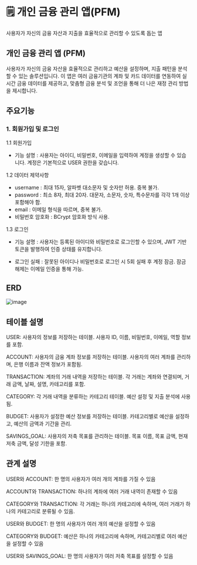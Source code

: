 # 🗒 개인 금융 관리 앱(PFM)

사용자가 자신의 금융 자산과 지출을 효율적으로 관리할 수 있도록 돕는 앱



## **개인 금융 관리 앱 (PFM)**
사용자가 자신의 금융 자산을 효율적으로 관리하고 예산을 설정하며, 지출 패턴을 분석할 수 있는 솔루션입니다. 
이 앱은 여러 금융기관의 계좌 및 카드 데이터를 연동하여 실시간 금융 데이터를 제공하고, 맞춤형 금융 분석 및 조언을 통해 더 나은 재정 관리 방법을 제시합니다.



## 주요기능

### 1. 회원가입 및 로그인
   
   1.1 회원가입
   
   * 기능 설명 : 사용자는 아이디, 비밀번호, 이메일을 입력하여 계정을 생성할 수 있습니다. 계정은 기본적으로 USER 권한을 갖습니다.


   1.2 데이터 제약사항

   * username : 최대 15자, 알파벳 대소문자 및 숫자만 허용. 중복 불가.
   * password : 최소 8자, 최대 20자. 대문자, 소문자, 숫자, 특수문자를 각각 1개 이상 포함해야 함.
   * email : 이메일 형식을 따르며, 중복 불가.
   * 비밀번호 암호화 : BCrypt 암호화 방식 사용.


  1.3 로그인

  * 기능 설명 : 사용자는 등록된 아이디와 비밀번호로 로그인할 수 있으며, JWT 기반 토큰을 발행하여 인증 상태를 유지합니다.

  * 로그인 실패 : 잘못된 아이디나 비밀번호로 로그인 시 5회 실패 후 계정 잠금. 잠금 해제는 이메일 인증을 통해 가능.


## ERD 
![image](https://github.com/user-attachments/assets/82f3ec96-3f07-437e-b643-2b683946f74a)



## 테이블 설명


USER: 사용자의 정보를 저장하는 테이블. 사용자 ID, 이름, 비밀번호, 이메일, 역할 정보를 포함.

ACCOUNT: 사용자의 금융 계좌 정보를 저장하는 테이블. 사용자의 여러 계좌를 관리하며, 은행 이름과 잔액 정보가 포함됨.

TRANSACTION: 계좌의 거래 내역을 저장하는 테이블. 각 거래는 계좌와 연결되며, 거래 금액, 날짜, 설명, 카테고리를 포함.

CATEGORY: 각 거래 내역을 분류하는 카테고리 테이블. 예산 설정 및 지출 분석에 사용됨.

BUDGET: 사용자가 설정한 예산 정보를 저장하는 테이블. 카테고리별로 예산을 설정하고, 예산의 금액과 기간을 관리.

SAVINGS_GOAL: 사용자의 저축 목표를 관리하는 테이블. 목표 이름, 목표 금액, 현재 저축 금액, 달성 기한을 포함.




## 관계 설명


USER와 ACCOUNT: 한 명의 사용자가 여러 개의 계좌를 가질 수 있음

ACCOUNT와 TRANSACTION: 하나의 계좌에 여러 거래 내역이 존재할 수 있음

CATEGORY와 TRANSACTION: 각 거래는 하나의 카테고리에 속하며, 여러 거래가 하나의 카테고리로 분류될 수 있음.

USER와 BUDGET: 한 명의 사용자가 여러 개의 예산을 설정할 수 있음

CATEGORY와 BUDGET: 예산은 하나의 카테고리에 속하며, 카테고리별로 여러 예산을 설정할 수 있음

USER와 SAVINGS_GOAL: 한 명의 사용자가 여러 저축 목표를 설정할 수 있음
